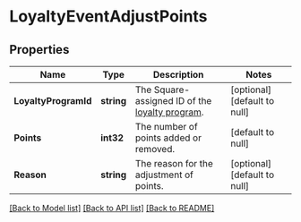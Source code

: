 # LoyaltyEventAdjustPoints

## Properties
Name | Type | Description | Notes
------------ | ------------- | ------------- | -------------
**LoyaltyProgramId** | **string** | The Square-assigned ID of the [loyalty program](https://developer.squareup.com/reference/square_2024-07-17/objects/LoyaltyProgram). | [optional] [default to null]
**Points** | **int32** | The number of points added or removed. | [default to null]
**Reason** | **string** | The reason for the adjustment of points. | [optional] [default to null]

[[Back to Model list]](../README.md#documentation-for-models) [[Back to API list]](../README.md#documentation-for-api-endpoints) [[Back to README]](../README.md)

